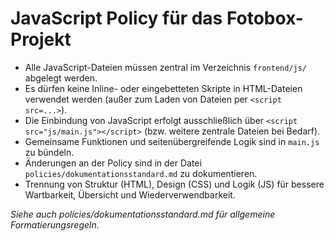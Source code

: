 # JavaScript Policy für das Fotobox-Projekt

- Alle JavaScript-Dateien müssen zentral im Verzeichnis `frontend/js/` abgelegt werden.
- Es dürfen keine Inline- oder eingebetteten Skripte in HTML-Dateien verwendet werden (außer zum Laden von Dateien per `<script src=...>`).
- Die Einbindung von JavaScript erfolgt ausschließlich über `<script src="js/main.js"></script>` (bzw. weitere zentrale Dateien bei Bedarf).
- Gemeinsame Funktionen und seitenübergreifende Logik sind in `main.js` zu bündeln.
- Änderungen an der Policy sind in der Datei `policies/dokumentationsstandard.md` zu dokumentieren.
- Trennung von Struktur (HTML), Design (CSS) und Logik (JS) für bessere Wartbarkeit, Übersicht und Wiederverwendbarkeit.

*Siehe auch policies/dokumentationsstandard.md für allgemeine Formatierungsregeln.*
